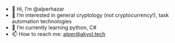 - 👋 Hi, I’m @alperhazar
- 👀 I’m interested in general cryptology (not cryptocurrency!), task automation technologies
- 🌱 I’m currently learning python, C#
- 📫 How to reach me: alper@akyol.tech

<!---
alperhazar/alperhazar is a ✨ special ✨ repository because its `README.md` (this file) appears on your GitHub profile.
You can click the Preview link to take a look at your changes.
--->
